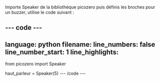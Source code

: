 Importe Speaker de la bibliothèque picozero puis définis les broches pour un buzzer, utilise le code suivant :

--- code ---
---
language: python
filename: 
line_numbers: false
line_number_start: 1
line_highlights: 
---
from picozero import Speaker

haut_parleur = Speaker(5)
--- /code ---
